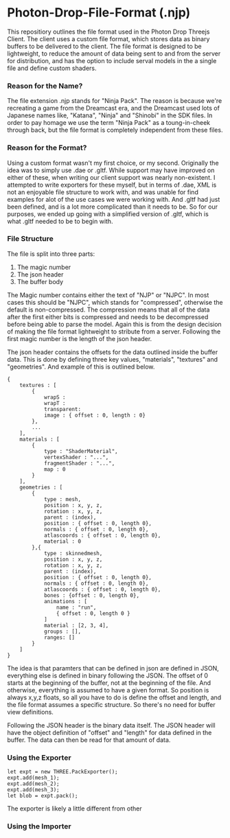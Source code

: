 # Photon-Drop-File-Format (.njp)

This repositiory outlines the file format used in the Photon Drop Threejs Client. 
The client uses a custom file format, which stores data as binary buffers to be
delivered to the client. The file format is designed to be lightweight, to reduce
the amount of data being sent to and from the server for distribution, and has the
option to include serval models in the a single file and define custom shaders.

### Reason for the Name?

The file extension .njp stands for "Ninja Pack". The reason is because we're recreating
a game from the Dreamcast era, and the Dreamcast used lots of Japanese names like, "Katana",
"Ninja" and "Shinobi" in the SDK files. In order to pay homage we use the term "Ninja Pack"
as a toung-in-cheek through back, but the file format is completely independent from these
files.

### Reason for the Format?

Using a custom format wasn't my first choice, or my second. Originally the idea was to simply
use .dae or .gltf. While support may have improved on either of these, when writing our client
support was nearly non-existent. I attempted to write exporters for these myself, but in terms
of .dae, XML is not an enjoyable file structure to work with, and was unable for find examples
for alot of the use cases we were working with. And .gltf had just been defined, and is a lot 
more complicated than it needs to be. So for our purposes, we ended up going with a simplified
version of .gltf, which is what .gltf needed to be to begin with.

### File Structure

The file is split into three parts:

1. The magic number  
2. The json header  
3. The buffer body  

The Magic number contains either the text of "NJP" or "NJPC". In most cases this should be "NJPC", which stands for "compressed", otherwise the default is non-compressed. The compression means that all of the data after the first either bits is compressed and needs to be decompressed before being able to parse the model. Again this is from the design decision of making the file format lightweight to stribute from a server. Following the first magic number is the length of the json header. 

The json header contains the offsets for the data outlined inside the buffer data. This is done by defining three key values, "materials", "textures" and "geometries". And example of this is outlined below.

```
{
	textures : [
		{
			wrapS :
			wrapT :
			transparent:
			image : { offset : 0, length : 0}
		},
		...
	],
	materials : [
		{
			type : "ShaderMaterial",
			vertexShader : "...",
			fragmentShader : "...",
			map : 0
		}
	],
	geometries : [
		{
			type : mesh,
			position : x, y, z,
			rotation : x, y, z,
			parent : (index),
			position : { offset : 0, length 0},
			normals : { offset : 0, length 0},
			atlascoords : { offset : 0, length 0},
			material : 0
		},{
			type : skinnedmesh,
			position : x, y, z,
			rotation : x, y, z,
			parent : (index),
			position : { offset : 0, length 0},
			normals : { offset : 0, length 0},
			atlascoords : { offset : 0, length 0},
			bones : {offset : 0, length 0},
			animations : [
				name : "run",
				{ offset : 0, length 0 }
			]
			material : [2, 3, 4],
			groups : [],
			ranges: []
		}
	]
}
```

The idea is that paramters that can be defined in json are defined in JSON, everything else is defined in binary following the JSON. The offset of 0 starts at the beginning of the buffer, not at the beginning of the file. And otherwise, everything is assumed to have a given format. So position is always x,y,z floats, so all you have to do is define the offset and length, and the file format assumes a specific structure. So there's no need for buffer view definitions.

Following the JSON header is the binary data itself. The JSON header will have the object definition of "offset" and "length" for data defined in the buffer. The data can then be read for that amount of data.

### Using the Exporter

```
let expt = new THREE.PackExporter();
expt.add(mesh_1);
expt.add(mesh_2);
expt.add(mesh_3);
let blob = expt.pack();
```

The exporter is likely a little different from other 

### Using the Importer


